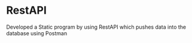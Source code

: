 # RestAPI
Developed a Static program by using RestAPI which pushes data into the database using Postman
